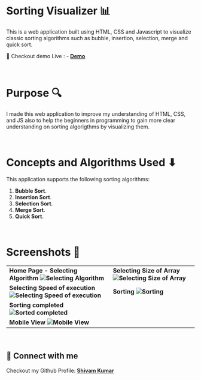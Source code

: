 # Sorting Visualizer 📊

This is a web application built using HTML, CSS and Javascript to visualize classic sorting algorithms such as bubble, insertion, selection, merge and quick sort.

📍 Checkout demo Live : - **[Demo](https://shivamkumar26.github.io/Project%20Sorting%20Visualizer/)**

<br>

# Purpose 🔍

I made this web application to improve my understanding of
HTML, CSS, and JS also to help the beginners in programming to gain more clear understanding on sorting algorigthms by visualizing them.

<br>

# Concepts and Algorithms Used ⬇

This application supports the following sorting algorithms:

1. **Bubble Sort**.
2. **Insertion Sort**.
3. **Selection Sort**.
4. **Merge Sort**.
5. **Quick Sort**.


<br>

# Screenshots 📸

<table style="font-weight: bold;">
  <tr>
    <td>
      Home Page - Selecting Algorithm
      <img src="https://user-images.githubusercontent.com/99862619/227771204-7083dda1-5104-48fa-bb2f-a509b7dce327.png" alt="Selecting Algorithm" />
    </td>
    <td>
      Selecting Size of Array
      <img src="https://user-images.githubusercontent.com/99862619/227771203-34cac853-e97b-493a-a2d3-11a552aecd0b.png" alt="Selecting Size of Array" />
    </td>
  </tr>
  <tr>
    <td>
      Selecting Speed of execution
      <img src="https://user-images.githubusercontent.com/99862619/227771210-5c4bc5bf-9402-4aa9-83f4-ea8194272a52.png" alt="Selecting Speed of execution" />
    </td>
    <td>
      Sorting 
      <img src="https://user-images.githubusercontent.com/99862619/227771209-db99d0fa-dba2-4fde-a15b-c7fccabe3b69.png" alt="Sorting" />
    </td>
  </tr>
  <tr>
    <td>
      Sorting completed
      <img src="https://user-images.githubusercontent.com/99862619/227771207-9fc11b59-963a-42b6-b277-d919de275c9c.png" alt="Sorted completed" />
    </td>
  </tr>
  <tr>
    <td>
      Mobile View
      <img src="https://user-images.githubusercontent.com/99862619/227771205-fb5465a2-fbff-471a-ba78-8f1f385f417d.png" alt="Mobile View" />
    </td>
  </tr>
</table>
<br>

## 🚀 Connect with me 

Checkout my Github Profile: **[Shivam Kumar](https://github.com/Shivamkumar26/)**
